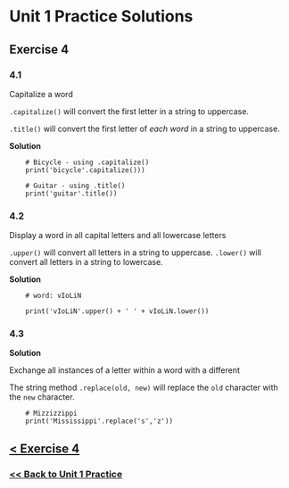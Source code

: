 # Unit 1 Practice Solutions

## Exercise 4

### 4.1

Capitalize a word

`.capitalize()` will convert the first letter in a string to uppercase.

`.title()` will convert the first letter of *each word* in a string to uppercase.

**Solution**
    
        # Bicycle - using .capitalize()
        print('bicycle'.capitalize()))

        # Guitar - using .title()
        print('guitar'.title())

### 4.2

Display a word in all capital letters and all lowercase letters

`.upper()` will convert all letters in a string to uppercase.
`.lower()` will convert all letters in a string to lowercase.

**Solution**
    
        # word: vIoLiN

        print('vIoLiN'.upper() + ' ' + vIoLiN.lower())  

### 4.3

**Solution**

Exchange all instances of a letter within a word with a different

The string method `.replace(old, new)` will replace the `old` character with the `new` character.  

        # Mizzizzippi
        print('Mississippi'.replace('s','z')) 

## [< Exercise 4](../exercise_4.md)
### [<< Back to Unit 1 Practice](/practice/unit_1/)